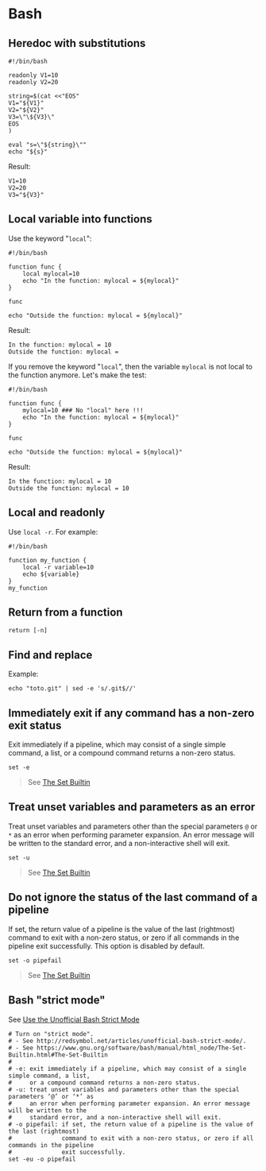 # Bash

## Heredoc with substitutions

    #!/bin/bash

    readonly V1=10
    readonly V2=20

    string=$(cat <<"EOS"
    V1="${V1}"
    V2="${V2}"
    V3=\"\${V3}\"
    EOS
    )

    eval "s=\"${string}\""
    echo "${s}"

Result:

    V1=10
    V2=20
    V3="${V3}"

## Local variable into functions

Use the keyword "`local`":

    #!/bin/bash

    function func {
        local mylocal=10
        echo "In the function: mylocal = ${mylocal}"
    }

    func

    echo "Outside the function: mylocal = ${mylocal}"

Result:

    In the function: mylocal = 10
    Outside the function: mylocal = 

If you remove the keyword "`local`", then the variable `mylocal` is not local to the function anymore. Let's make the test:

    #!/bin/bash

    function func {
        mylocal=10 ### No "local" here !!!
        echo "In the function: mylocal = ${mylocal}"
    }

    func

    echo "Outside the function: mylocal = ${mylocal}"

Result:

    In the function: mylocal = 10
    Outside the function: mylocal = 10

## Local and readonly

Use `local -r`. For example:

    #!/bin/bash

    function my_function {
        local -r variable=10
        echo ${variable}
    }
    my_function

## Return from a function

    return [-n]

## Find and replace

Example:

    echo "toto.git" | sed -e 's/.git$//'

## Immediately exit if any command has a non-zero exit status

Exit immediately if a pipeline, which may consist of a single simple command, a list, or a compound command returns a non-zero status. 

    set -e

> See [The Set Builtin](https://www.gnu.org/software/bash/manual/html_node/The-Set-Builtin.html#The-Set-Builtin)

## Treat unset variables and parameters as an error

Treat unset variables and parameters other than the special parameters `@` or `*` as an error when performing parameter expansion. An error message will be written to the standard error, and a non-interactive shell will exit.

    set -u

> See [The Set Builtin](https://www.gnu.org/software/bash/manual/html_node/The-Set-Builtin.html#The-Set-Builtin)

## Do not ignore the status of the last command of a pipeline

If set, the return value of a pipeline is the value of the last (rightmost) command to exit with a non-zero status, or zero if all commands in the pipeline exit successfully. This option is disabled by default.

    set -o pipefail

> See [The Set Builtin](https://www.gnu.org/software/bash/manual/html_node/The-Set-Builtin.html#The-Set-Builtin)

## Bash "strict mode"

See [Use the Unofficial Bash Strict Mode](http://redsymbol.net/articles/unofficial-bash-strict-mode/)

    # Turn on "strict mode".
    # - See http://redsymbol.net/articles/unofficial-bash-strict-mode/.
    # - See https://www.gnu.org/software/bash/manual/html_node/The-Set-Builtin.html#The-Set-Builtin
    #
    # -e: exit immediately if a pipeline, which may consist of a single simple command, a list,
    #     or a compound command returns a non-zero status. 
    # -u: treat unset variables and parameters other than the special parameters ‘@’ or ‘*’ as
    #     an error when performing parameter expansion. An error message will be written to the
    #     standard error, and a non-interactive shell will exit.
    # -o pipefail: if set, the return value of a pipeline is the value of the last (rightmost)
    #              command to exit with a non-zero status, or zero if all commands in the pipeline
    #              exit successfully.
    set -eu -o pipefail


